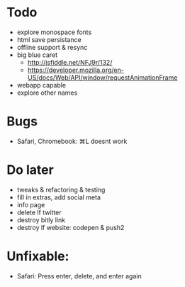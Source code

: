 # Todo
- explore monospace fonts
- html save persistance
- offline support & resync
- big blue caret
	- http://jsfiddle.net/NFJ9r/132/
	- https://developer.mozilla.org/en-US/docs/Web/API/window/requestAnimationFrame
- webapp capable
- explore other names

# Bugs
- Safari, Chromebook: ⌘L doesnt work

# Do later
- tweaks & refactoring & testing
- fill in extras, add social meta
- info page
- delete lf twitter
- destroy bitly link
- destroy lf website: codepen & push2

# Unfixable:
- Safari: Press enter, delete, and enter again
